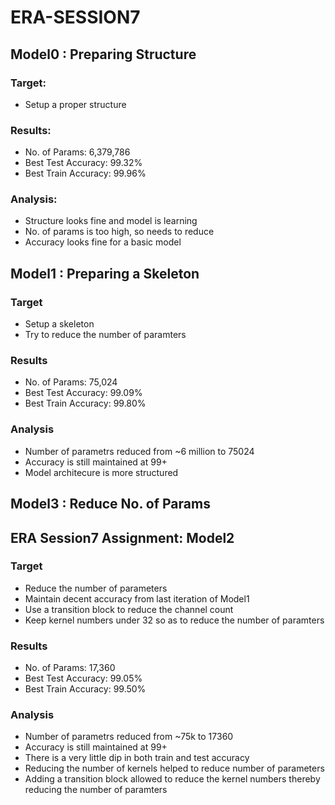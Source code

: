 # ERA-SESSION7

## Model0 : Preparing Structure
### Target:
 - Setup a proper structure

### Results:
 - No. of Params: 6,379,786
 - Best Test Accuracy: 99.32%
 - Best Train Accuracy: 99.96%

### Analysis:
 - Structure looks fine and model is learning
 - No. of params is too high, so needs to reduce
 - Accuracy looks fine for a basic model

## Model1 : Preparing a Skeleton
### Target
 - Setup a skeleton
 - Try to reduce the number of paramters

### Results
 - No. of Params: 75,024
 - Best Test Accuracy: 99.09%
 - Best Train Accuracy: 99.80%

### Analysis
 - Number of parametrs reduced from ~6 million to 75024
 - Accuracy is still maintained at 99+
 - Model architecure is more structured

## Model3 : Reduce No. of Params
## ERA Session7 Assignment: Model2
### Target
 - Reduce the number of parameters
 - Maintain decent accuracy from last iteration of Model1
 - Use a transition block to reduce the channel count
 - Keep kernel numbers under 32 so as to reduce the number of paramters

### Results
 - No. of Params: 17,360
 - Best Test Accuracy: 99.05%
 - Best Train Accuracy: 99.50%

### Analysis
 - Number of parametrs reduced from ~75k to 17360
 - Accuracy is still maintained at 99+
 - There is a very little dip in both train and test accuracy
 - Reducing the number of kernels helped to reduce number of parameters
 - Adding a transition block allowed to reduce the kernel numbers thereby reducing the number of paramters

